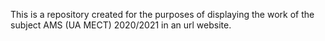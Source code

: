 This is a repository created for the purposes of displaying the work of the subject AMS (UA MECT) 2020/2021 in an url website.
